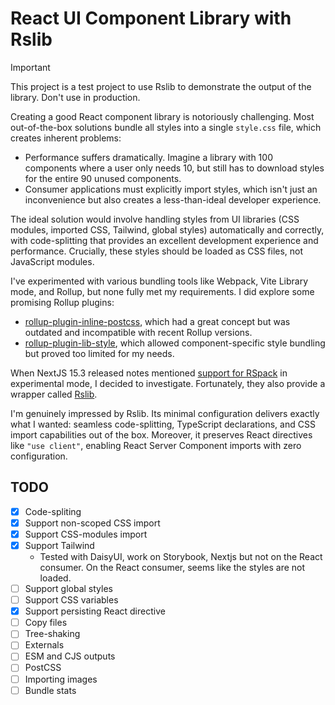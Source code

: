 # React UI Component Library with Rslib 

> [!IMPORTANT]
> This project is a test project to use Rslib to demonstrate the output of the library. Don't use in production.

Creating a good React component library is notoriously challenging. Most out-of-the-box solutions bundle all styles into a single `style.css` file, which creates inherent problems:

- Performance suffers dramatically. Imagine a library with 100 components where a user only needs 10, but still has to download styles for the entire 90 unused components.
- Consumer applications must explicitly import styles, which isn't just an inconvenience but also creates a less-than-ideal developer experience.

The ideal solution would involve handling styles from UI libraries (CSS modules, imported CSS, Tailwind, global styles) automatically and correctly, with code-splitting that provides an excellent development experience and performance. Crucially, these styles should be loaded as CSS files, not JavaScript modules.

I've experimented with various bundling tools like Webpack, Vite Library mode, and Rollup, but none fully met my requirements. I did explore some promising Rollup plugins:
- [rollup-plugin-inline-postcss](https://github.com/steveblue/rollup-plugin-inline-postcss), which had a great concept but was outdated and incompatible with recent Rollup versions.
- [rollup-plugin-lib-style](https://github.com/DanielAmenou/rollup-plugin-lib-style), which allowed component-specific style bundling but proved too limited for my needs.

When NextJS 15.3 released notes mentioned [support for RSpack](https://nextjs.org/blog/next-15-3#community-support-for-rspack-experimental) in experimental mode, I decided to investigate. Fortunately, they also provide a wrapper called [Rslib](https://lib.rsbuild.dev/guide/start/).

I'm genuinely impressed by Rslib. Its minimal configuration delivers exactly what I wanted: seamless code-splitting, TypeScript declarations, and CSS import capabilities out of the box. Moreover, it preserves React directives like `"use client"`, enabling React Server Component imports with zero configuration.

## TODO
- [x] Code-spliting
- [x] Support non-scoped CSS import
- [x] Support CSS-modules import
- [x] Support Tailwind
    - Tested with DaisyUI, work on Storybook, Nextjs but not on the React consumer. On the React consumer, seems like the styles are not loaded.
- [ ] Support global styles
- [ ] Support CSS variables
- [x] Support persisting React directive
- [ ] Copy files
- [ ] Tree-shaking
- [ ] Externals
- [ ] ESM and CJS outputs
- [ ] PostCSS
- [ ] Importing images
- [ ] Bundle stats